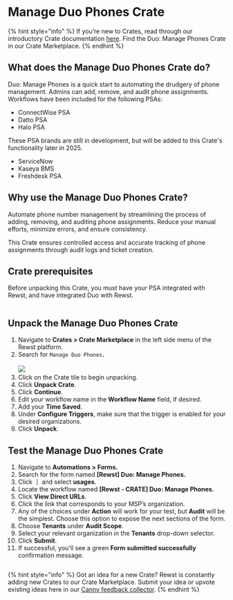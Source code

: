 # Manage Duo Phones Crate

{% hint style="info" %}
If you’re new to Crates, read through our introductory Crate documentation [here](https://docs.rewst.help/prebuilt-automations/crates). Find the Duo: Manage Phones Crate in our Crate Marketplace.
{% endhint %}

## What does the **Manage Duo Phones** Crate do?

Duo: Manage Phones is a quick start to automating the drudgery of phone management. Admins can add, remove, and audit phone assignments. Workflows have been included for the following PSAs:

* ConnectWise PSA
* Datto PSA
* Halo PSA

These PSA brands are still in development, but will be added to this Crate's functionality later in 2025.

* ServiceNow
* Kaseya BMS
* Freshdesk PSA



## Why use the Manage Duo Phones Crate?

Automate phone number management by streamlining the process of adding, removing, and auditing phone assignments. Reduce your manual efforts, minimize errors, and ensure consistency.

This Crate ensures controlled access and accurate tracking of phone assignments through audit logs and ticket creation.

## Crate prerequisites

Before unpacking this Crate, you must have your PSA integrated with Rewst, and have integrated Duo with Rewst.

<figure><img src="../../.gitbook/assets/Screenshot 2025-03-10 at 4.59.05 PM.png" alt=""><figcaption></figcaption></figure>

## Unpack the **Manage Duo Phones** Crate

1. Navigate to **Crates > Crate Marketplace** in the left side menu of the Rewst platform.
2. Search for `Manage Duo Phones`**.**\
   \
   ![](<../../.gitbook/assets/Screenshot 2025-03-10 at 4.56.52 PM.png>)
3. Click on the Crate tile to begin unpacking.
4. Click **Unpack Crate**.&#x20;
5. Click **Continue**.
6. Edit your workflow name in the **Workflow Name** field, if desired.
7. Add your **Time Saved**.&#x20;
8. Under **Configure Triggers**, make sure that the trigger is enabled for your desired organizations.
9. Click **Unpack**.

## Test the **Manage Duo Phones** Crate

1. Navigate to **Automations > Forms.**
2. Search for the form named **\[Rewst] Duo: Manage Phones.**
3. Click **⋮** and select **usages**.
4. Locate the workflow named  **\[Rewst - CRATE] Duo: Manage Phones.**
5. Click **View Direct URLs**.
6. Click the link that corresponds to your MSP’s organization.
7. Any of the choices under **Action** will work for your test, but **Audit** will be the simplest. Choose this option to expose the next sections of the form.
8. Choose **Tenants** under **Audit Scope**.
9. Select your relevant organization in the **Tenants** drop-down selector.
10. Click **Submit**.
11. If successful, you'll see a green **Form submitted successfully** confirmation message.

<figure><img src="../../.gitbook/assets/Screenshot 2025-03-19 at 3.40.44 PM.png" alt=""><figcaption></figcaption></figure>



{% hint style="info" %}
Got an idea for a new Crate? Rewst is constantly adding new Crates to our Crate Marketplace. Submit your idea or upvote existing ideas here in our [Canny feedback collector](https://rewst.canny.io/crates).
{% endhint %}

